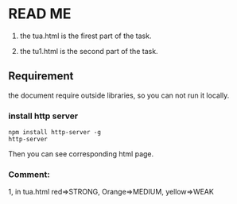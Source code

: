 # READ ME

1. the tua.html is the firest part of the task.

2. the tu1.html is the second part of the task.

## Requirement

the document require outside libraries, so you can not run it locally.

### install http server
```
npm install http-server -g
http-server
```

Then you can see corresponding html page.

### Comment:

1, in tua.html
red=>STRONG,
Orange=>MEDIUM,
yellow=>WEAK